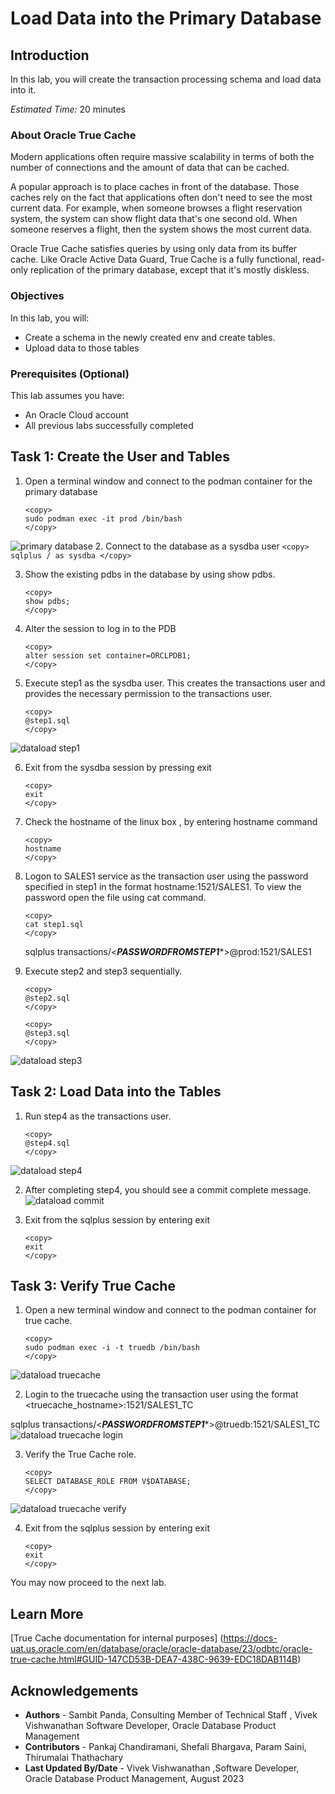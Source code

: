 # Load Data into the Primary Database

## Introduction

In this lab, you will create the transaction processing schema and load data into it.

*Estimated Time:* 20 minutes

### About Oracle True Cache
Modern applications often require massive scalability in terms of both the number of connections and the amount of data that can be cached.

A popular approach is to place caches in front of the database. Those caches rely on the fact that applications often don't need to see the most current data. For example, when someone browses a flight reservation system, the system can show flight data that's one second old. When someone reserves a flight, then the system shows the most current data.

Oracle True Cache satisfies queries by using only data from its buffer cache. Like Oracle Active Data Guard, True Cache is a fully functional, read-only replication of the primary database, except that it's mostly diskless.

### Objectives


In this lab, you will:
* Create a  schema in the newly created env and create tables.
* Upload data to those tables

### Prerequisites (Optional)

This lab assumes you have:
* An Oracle Cloud account
* All previous labs successfully completed

## Task 1: Create the User and Tables

1. Open a terminal window and connect to the podman container for the primary database

    ```
    <copy>
    sudo podman exec -it prod /bin/bash
    </copy>
    ```
![primary database](https://oracle-livelabs.github.io/database/truecache/data-load/images/dataload.png " ")
2. Connect to the database as a sysdba user
    ```
    <copy>
    sqlplus / as sysdba
    </copy>
    ```

3. Show the existing pdbs in the database by using show pdbs.
    ```
    <copy>
    show pdbs;
    </copy>
    ```

4. Alter the session to log in to the PDB
    ```
    <copy>
    alter session set container=ORCLPDB1;
    </copy>
    ```

5. Execute step1 as the sysdba user. This creates the transactions user and provides the necessary permission to the transactions user.

    ```
    <copy>
    @step1.sql
    </copy>
    ```

![dataload step1](https://oracle-livelabs.github.io/database/truecache/data-load/images/dataloadstep1.png " ")

6. Exit from the sysdba session by pressing exit 
    ```
    <copy>
    exit
    </copy>
    ```
7.  Check the hostname of the linux box , by entering hostname command
     ```
    <copy>
    hostname
    </copy>
    ```
8. Logon to SALES1 service as the transaction user using the password specified in step1 in the format hostname:1521/SALES1. To view the password open the file using cat command.
    ```
    <copy>
    cat step1.sql
    </copy>
    ```
    sqlplus transactions/<***PASSWORDFROMSTEP1****>@prod:1521/SALES1

9. Execute step2 and step3 sequentially.

     ```
    <copy>
    @step2.sql
    </copy>
    ```

    ```
    <copy>
    @step3.sql
    </copy>
    ```

![dataload step3](https://oracle-livelabs.github.io/database/truecache/data-load/images/dataloadstep3.png " ")

## Task 2: Load Data into the Tables

1. Run step4 as the transactions user.

    ```
    <copy>
    @step4.sql
    </copy>
    ```
![dataload step4](https://oracle-livelabs.github.io/database/truecache/data-load/images/dataloadstep4.png " ")

2. After completing step4, you should see a commit complete message.
![dataload commit](https://oracle-livelabs.github.io/database/truecache/data-load/images/dataloadcommit.png " ")

3. Exit from the sqlplus session by entering exit 
    ```
    <copy>
    exit
    </copy>
    ```

## Task 3: Verify True Cache 

1. Open a new terminal window and connect to the podman container for true cache.
    ```
    <copy>
    sudo podman exec -i -t truedb /bin/bash
    </copy>
    ```
![dataload truecache](https://oracle-livelabs.github.io/database/truecache/data-load/images/dataloadtruecache.png " ")

2. Login to the truecache using the transaction user using the format <truecache_hostname>:1521/SALES1_TC

sqlplus transactions/<***PASSWORDFROMSTEP1****>@truedb:1521/SALES1_TC
![dataload truecache login](https://oracle-livelabs.github.io/database/truecache/data-load/images/dataloadtruecachelogin.png " ")


3. Verify the True Cache role.
    ```
    <copy>
    SELECT DATABASE_ROLE FROM V$DATABASE;
    </copy>
    ```
![dataload truecache verify](https://oracle-livelabs.github.io/database/truecache/data-load/images/dataloadtruecacheverify.png " ")

4. Exit from the sqlplus session by entering exit 
    ```
    <copy>
    exit
    </copy>
    ```

You may now proceed to the next lab.

## Learn More
[True Cache documentation for internal purposes] (https://docs-uat.us.oracle.com/en/database/oracle/oracle-database/23/odbtc/oracle-true-cache.html#GUID-147CD53B-DEA7-438C-9639-EDC18DAB114B)

## Acknowledgements
* **Authors** - Sambit Panda, Consulting Member of Technical Staff , Vivek Vishwanathan Software Developer, Oracle Database Product Management
* **Contributors** - Pankaj Chandiramani, Shefali Bhargava, Param Saini, Thirumalai Thathachary
* **Last Updated By/Date** - Vivek Vishwanathan ,Software Developer, Oracle Database Product Management, August 2023
